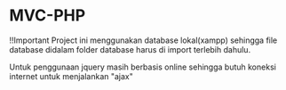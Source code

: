 # MVC-PHP

!!Important
Project ini menggunakan database lokal(xampp) sehingga file database didalam folder database harus di import terlebih dahulu.

Untuk penggunaan jquery masih berbasis online sehingga butuh koneksi internet untuk menjalankan "ajax"
